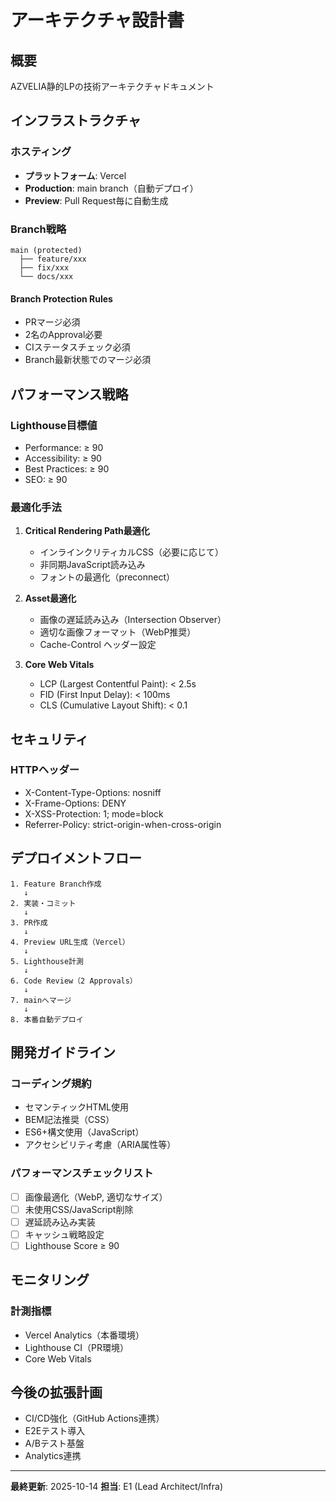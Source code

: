 # アーキテクチャ設計書

## 概要

AZVELIA静的LPの技術アーキテクチャドキュメント

## インフラストラクチャ

### ホスティング
- **プラットフォーム**: Vercel
- **Production**: main branch（自動デプロイ）
- **Preview**: Pull Request毎に自動生成

### Branch戦略

```
main (protected)
  ├── feature/xxx
  ├── fix/xxx
  └── docs/xxx
```

#### Branch Protection Rules
- PRマージ必須
- 2名のApproval必要
- CIステータスチェック必須
- Branch最新状態でのマージ必須

## パフォーマンス戦略

### Lighthouse目標値
- Performance: ≥ 90
- Accessibility: ≥ 90
- Best Practices: ≥ 90
- SEO: ≥ 90

### 最適化手法

1. **Critical Rendering Path最適化**
   - インラインクリティカルCSS（必要に応じて）
   - 非同期JavaScript読み込み
   - フォントの最適化（preconnect）

2. **Asset最適化**
   - 画像の遅延読み込み（Intersection Observer）
   - 適切な画像フォーマット（WebP推奨）
   - Cache-Control ヘッダー設定

3. **Core Web Vitals**
   - LCP (Largest Contentful Paint): < 2.5s
   - FID (First Input Delay): < 100ms
   - CLS (Cumulative Layout Shift): < 0.1

## セキュリティ

### HTTPヘッダー
- X-Content-Type-Options: nosniff
- X-Frame-Options: DENY
- X-XSS-Protection: 1; mode=block
- Referrer-Policy: strict-origin-when-cross-origin

## デプロイメントフロー

```
1. Feature Branch作成
   ↓
2. 実装・コミット
   ↓
3. PR作成
   ↓
4. Preview URL生成（Vercel）
   ↓
5. Lighthouse計測
   ↓
6. Code Review（2 Approvals）
   ↓
7. mainへマージ
   ↓
8. 本番自動デプロイ
```

## 開発ガイドライン

### コーディング規約
- セマンティックHTML使用
- BEM記法推奨（CSS）
- ES6+構文使用（JavaScript）
- アクセシビリティ考慮（ARIA属性等）

### パフォーマンスチェックリスト
- [ ] 画像最適化（WebP, 適切なサイズ）
- [ ] 未使用CSS/JavaScript削除
- [ ] 遅延読み込み実装
- [ ] キャッシュ戦略設定
- [ ] Lighthouse Score ≥ 90

## モニタリング

### 計測指標
- Vercel Analytics（本番環境）
- Lighthouse CI（PR環境）
- Core Web Vitals

## 今後の拡張計画

- CI/CD強化（GitHub Actions連携）
- E2Eテスト導入
- A/Bテスト基盤
- Analytics連携

---

**最終更新**: 2025-10-14
**担当**: E1 (Lead Architect/Infra)

